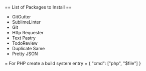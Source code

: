 == List of Packages to Install ==
* GitGutter
* SublimeLinter
* Git
* Http Requester
* Text Pastry
* TodoReview
* Duplicate Same
* Pretty JSON

= For PHP create a build system entry =
{
	"cmd": ["php", "$file"]
}
